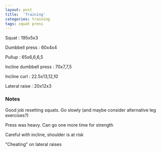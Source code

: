 ```yaml
---
layout: post
title:  'Training'
categories: training
tags: squat press
---
```


Squat : 195x5x3

Dumbbell press  : 60x4x4

Pullup  : 65x6,6,6,5

Incline dumbbell press : 70x7,7,5

Incline curl  :  22.5x13,12,10

Lateral raise : 20x12x3

### Notes

Good job resetting squats. Go slowly (and maybe consider alternative leg exercises?)

Press was heavy. Can go one more time for strength

Careful with incline, shoulder is at risk

"Cheating" on lateral raises
